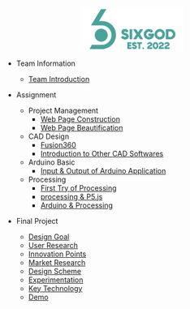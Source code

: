 <div align= 'center'>
  <img src="https://github.com/Fy1307/IMGofSixGod/blob/master/img/logo.jpg?raw=true" width = "200"/>
</div>

* Team Information
  * [Team Introduction](teamintro/member.md)
  
* Assignment
  * Project Management
    * [Web Page Construction](webbulid/webbuild.md)
    * [Web Page Beautification](webbulid/webbeautify.md)
  * CAD Design
    * [Fusion360](CAD/fusion360_2.md)
    * [Introduction to Other CAD Softwares](CAD/OtherCAD.md)
  * Arduino Basic
    * [Input & Output of Arduino Application](Arduino/ArduinoIO.md)
  * Processing
    * [First Try of Processing](Processing/FirstProcessign.md)
    * [processing & P5.js](Processing/P5js.md)
    * [Arduino & Processing](Processing/ArduinoAndPro.md)
  



* Final Project
  * [Design Goal](Final/topic.md)
  * [User Research](Final/UserResearch.md)
  * [Innovation Points](Final/InnovationPoints.md)
  * [Market Research](Final/MarketResearch.md)
  * [Design Scheme](Final/designScheme.md)
  * [Experimentation](Final/how_to_make.md)
  * [Key Technology](Final/KeyTechnology.md)
  * [Demo](Final/Demo.md)

